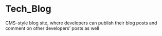 # Tech_Blog
CMS-style blog site, where developers can publish their blog posts and comment on other developers’ posts as well
